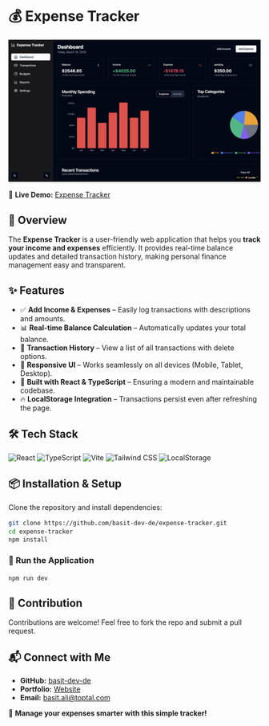 # 💰 Expense Tracker

![Expense Tracker](public/expense-tracker.png)

🚀 **Live Demo:** [Expense Tracker](https://basit-dev-de.github.io/expense-tracker/)

## 📌 Overview
The **Expense Tracker** is a user-friendly web application that helps you **track your income and expenses** efficiently. It provides real-time balance updates and detailed transaction history, making personal finance management easy and transparent.

## ✨ Features
- ✅ **Add Income & Expenses** – Easily log transactions with descriptions and amounts.
- 📊 **Real-time Balance Calculation** – Automatically updates your total balance.
- 📜 **Transaction History** – View a list of all transactions with delete options.
- 🎨 **Responsive UI** – Works seamlessly on all devices (Mobile, Tablet, Desktop).
- 🚀 **Built with React & TypeScript** – Ensuring a modern and maintainable codebase.
- 🔥 **LocalStorage Integration** – Transactions persist even after refreshing the page.

## 🛠 Tech Stack
![React](https://img.shields.io/badge/React-20232A?style=for-the-badge&logo=react&logoColor=61DAFB)
![TypeScript](https://img.shields.io/badge/TypeScript-3178C6?style=for-the-badge&logo=typescript&logoColor=white)
![Vite](https://img.shields.io/badge/Vite-646CFF?style=for-the-badge&logo=vite&logoColor=white)
![Tailwind CSS](https://img.shields.io/badge/TailwindCSS-38B2AC?style=for-the-badge&logo=tailwind-css&logoColor=white)
![LocalStorage](https://img.shields.io/badge/LocalStorage-FF9800?style=for-the-badge)

## 📦 Installation & Setup
Clone the repository and install dependencies:
```sh
git clone https://github.com/basit-dev-de/expense-tracker.git
cd expense-tracker
npm install
```

### 🚀 Run the Application
```sh
npm run dev
```

## 🤝 Contribution
Contributions are welcome! Feel free to fork the repo and submit a pull request.

## 📬 Connect with Me
- **GitHub:** [basit-dev-de](https://github.com/basit-dev-de)
- **Portfolio:** [Website](https://basit-dev.com)
- **Email:** [basit.ali@toptal.com](mailto:basit.ali@toptal.com)

🚀 **Manage your expenses smarter with this simple tracker!**

